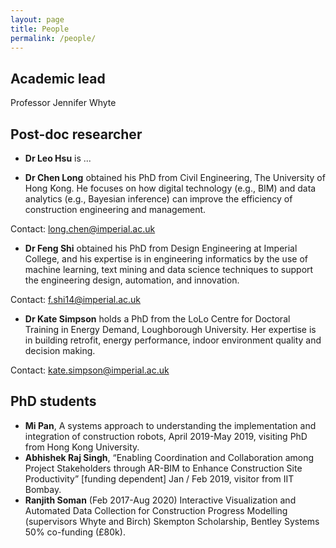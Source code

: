```yaml
---
layout: page
title: People
permalink: /people/
---
```


## Academic lead
Professor Jennifer Whyte

## Post-doc researcher
* __Dr Leo Hsu__ is ...

* __Dr Chen Long__ obtained his PhD from Civil Engineering, The University of Hong Kong. He focuses on how digital technology (e.g., BIM) and data analytics (e.g., Bayesian inference) can improve the efficiency of construction engineering and management. 

Contact: long.chen@imperial.ac.uk

* __Dr Feng Shi__ obtained his PhD from Design Engineering at Imperial College, and his expertise is
in engineering informatics by the use of machine learning, text mining and data science techniques to support the engineering design, automation, and innovation. 

Contact: f.shi14@imperial.ac.uk

* __Dr Kate Simpson__ holds a PhD from the LoLo Centre for Doctoral Training in Energy Demand, Loughborough University. Her expertise is in building retrofit, energy performance, indoor environment quality and decision making. 

Contact: kate.simpson@imperial.ac.uk



## PhD students
*  __Mi Pan__, A systems approach to understanding the implementation and integration of construction robots, April 2019-May 2019, visiting PhD from Hong Kong University.
*	__Abhishek Raj Singh__, “Enabling Coordination and Collaboration among Project Stakeholders through AR-BIM to Enhance Construction Site Productivity” [funding dependent] Jan / Feb 2019, visitor from IIT Bombay.
*	__Ranjith Soman__ (Feb 2017-Aug 2020) Interactive Visualization and Automated Data Collection for Construction Progress Modelling (supervisors Whyte and Birch) Skempton Scholarship, Bentley Systems 50% co-funding (£80k).
